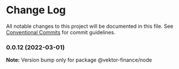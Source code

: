 # Change Log

All notable changes to this project will be documented in this file.
See [Conventional Commits](https://conventionalcommits.org) for commit guidelines.

### 0.0.12 (2022-03-01)

**Note:** Version bump only for package @vektor-finance/node
